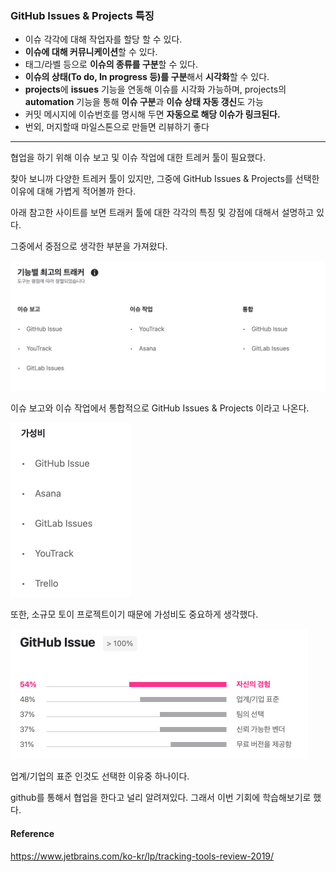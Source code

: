 ### GitHub Issues & Projects 특징

- 이슈 각각에 대해 작업자를 할당 할 수 있다.
- **이슈에 대해 커뮤니케이션**할 수 있다.
- 태그/라벨 등으로 **이슈의 종류를 구분**할 수 있다.
- **이슈의 상태(To do, In progress 등)를 구분**해서 **시각화**할 수 있다. 
- **projects**에 **issues** 기능을 연동해 이슈를 시각화 가능하며, projects의 **automation** 기능을 통해 **이슈 구분**과 **이슈 상태 자동 갱신**도 가능
- 커밋 메시지에 이슈번호를 명시해 두면 **자동으로 해당 이슈가 링크된다.**
- 번외, 머지할때 마일스톤으로 만들면 리뷰하기 좋다



---



협업을 하기 위해 이슈 보고 및 이슈 작업에 대한 트레커 툴이 필요했다.

찾아 보니까 다양한 트레커 툴이 있지만, 그중에 GitHub Issues & Projects를 선택한 이유에 대해 가볍게 적어볼까 한다.



아래 참고한 사이트를 보면 트래커 툴에 대한 각각의 특징 및 강점에 대해서 설명하고 있다.

그중에서 중점으로 생각한 부분을 가져왔다.



![image-20220423144122656](../images/image-20220423144122656.png)

이슈 보고와 이슈 작업에서 통합적으로 GitHub Issues & Projects 이라고  나온다.





<img src="../images/image-20220423144259132.png" alt="image-20220423144259132" style="zoom:50%;" />

또한, 소규모 토이 프로젝트이기 때문에 가성비도 중요하게 생각했다.



<img src="../images/image-20220423144418732.png" alt="image-20220423144418732" style="zoom:50%;" />

업계/기업의 표준 인것도 선택한 이유중 하나이다. 

github를 통해서 협업을 한다고 널리 알려져있다. 그래서 이번 기회에 학습해보기로 했다.





#### Reference

https://www.jetbrains.com/ko-kr/lp/tracking-tools-review-2019/